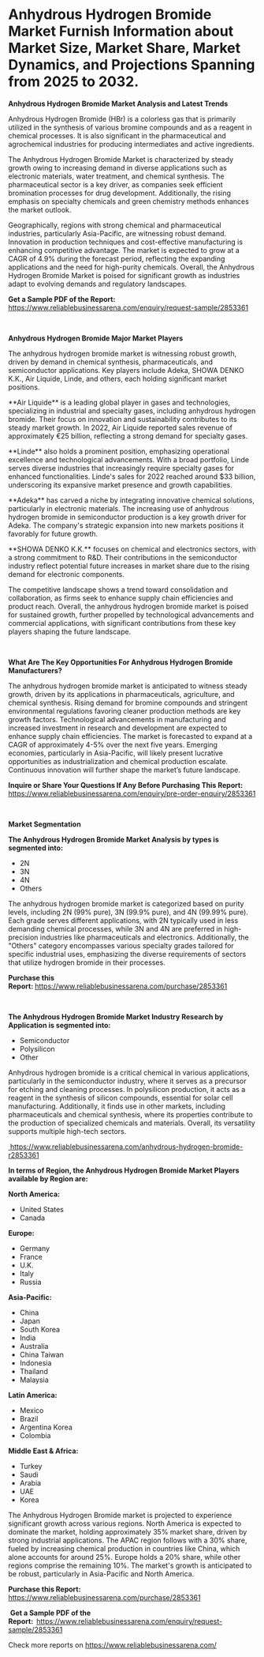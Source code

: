 <p><h1>Anhydrous Hydrogen Bromide Market Furnish Information about Market Size, Market Share, Market Dynamics, and Projections Spanning from 2025 to 2032.</h1></p><p><strong>Anhydrous Hydrogen Bromide Market Analysis and Latest Trends</strong></p>
<p><p>Anhydrous Hydrogen Bromide (HBr) is a colorless gas that is primarily utilized in the synthesis of various bromine compounds and as a reagent in chemical processes. It is also significant in the pharmaceutical and agrochemical industries for producing intermediates and active ingredients.</p><p>The Anhydrous Hydrogen Bromide Market is characterized by steady growth owing to increasing demand in diverse applications such as electronic materials, water treatment, and chemical synthesis. The pharmaceutical sector is a key driver, as companies seek efficient bromination processes for drug development. Additionally, the rising emphasis on specialty chemicals and green chemistry methods enhances the market outlook.</p><p>Geographically, regions with strong chemical and pharmaceutical industries, particularly Asia-Pacific, are witnessing robust demand. Innovation in production techniques and cost-effective manufacturing is enhancing competitive advantage. The market is expected to grow at a CAGR of 4.9% during the forecast period, reflecting the expanding applications and the need for high-purity chemicals. Overall, the Anhydrous Hydrogen Bromide Market is poised for significant growth as industries adapt to evolving demands and regulatory landscapes.</p></p>
<p><strong>Get a Sample PDF of the Report:&nbsp;</strong> <a href="https://www.reliablebusinessarena.com/enquiry/request-sample/2853361?utm_campaign=3286&utm_medium=2&utm_source=Github&utm_content=ia&utm_term=11032025&utm_id=anhydrous-hydrogen-bromide">https://www.reliablebusinessarena.com/enquiry/request-sample/2853361</a></p>
<p>&nbsp;</p>
<p><strong>Anhydrous Hydrogen Bromide Major Market Players</strong></p>
<p><p>The anhydrous hydrogen bromide market is witnessing robust growth, driven by demand in chemical synthesis, pharmaceuticals, and semiconductor applications. Key players include Adeka, SHOWA DENKO K.K., Air Liquide, Linde, and others, each holding significant market positions.</p><p>**Air Liquide** is a leading global player in gases and technologies, specializing in industrial and specialty gases, including anhydrous hydrogen bromide. Their focus on innovation and sustainability contributes to its steady market growth. In 2022, Air Liquide reported sales revenue of approximately €25 billion, reflecting a strong demand for specialty gases.</p><p>**Linde** also holds a prominent position, emphasizing operational excellence and technological advancements. With a broad portfolio, Linde serves diverse industries that increasingly require specialty gases for enhanced functionalities. Linde's sales for 2022 reached around $33 billion, underscoring its expansive market presence and growth capabilities.</p><p>**Adeka** has carved a niche by integrating innovative chemical solutions, particularly in electronic materials. The increasing use of anhydrous hydrogen bromide in semiconductor production is a key growth driver for Adeka. The company's strategic expansion into new markets positions it favorably for future growth.</p><p>**SHOWA DENKO K.K.** focuses on chemical and electronics sectors, with a strong commitment to R&D. Their contributions in the semiconductor industry reflect potential future increases in market share due to the rising demand for electronic components.</p><p>The competitive landscape shows a trend toward consolidation and collaboration, as firms seek to enhance supply chain efficiencies and product reach. Overall, the anhydrous hydrogen bromide market is poised for sustained growth, further propelled by technological advancements and commercial applications, with significant contributions from these key players shaping the future landscape.</p></p>
<p>&nbsp;</p>
<p><strong>What Are The Key Opportunities For Anhydrous Hydrogen Bromide Manufacturers?</strong></p>
<p><p>The anhydrous hydrogen bromide market is anticipated to witness steady growth, driven by its applications in pharmaceuticals, agriculture, and chemical synthesis. Rising demand for bromine compounds and stringent environmental regulations favoring cleaner production methods are key growth factors. Technological advancements in manufacturing and increased investment in research and development are expected to enhance supply chain efficiencies. The market is forecasted to expand at a CAGR of approximately 4-5% over the next five years. Emerging economies, particularly in Asia-Pacific, will likely present lucrative opportunities as industrialization and chemical production escalate. Continuous innovation will further shape the market’s future landscape.</p></p>
<p><strong>Inquire or Share Your Questions If Any Before Purchasing This Report:</strong> <a href="https://www.reliablebusinessarena.com/enquiry/pre-order-enquiry/2853361?utm_campaign=3286&utm_medium=2&utm_source=Github&utm_content=ia&utm_term=11032025&utm_id=anhydrous-hydrogen-bromide">https://www.reliablebusinessarena.com/enquiry/pre-order-enquiry/2853361</a></p>
<p>&nbsp;</p>
<p><strong>Market Segmentation</strong></p>
<p><strong>The Anhydrous Hydrogen Bromide Market Analysis by types is segmented into:</strong></p>
<p><ul><li>2N</li><li>3N</li><li>4N</li><li>Others</li></ul></p>
<p><p>The anhydrous hydrogen bromide market is categorized based on purity levels, including 2N (99% pure), 3N (99.9% pure), and 4N (99.99% pure). Each grade serves different applications, with 2N typically used in less demanding chemical processes, while 3N and 4N are preferred in high-precision industries like pharmaceuticals and electronics. Additionally, the "Others" category encompasses various specialty grades tailored for specific industrial uses, emphasizing the diverse requirements of sectors that utilize hydrogen bromide in their processes.</p></p>
<p><strong>Purchase this Report:&nbsp;</strong><a href="https://www.reliablebusinessarena.com/purchase/2853361?utm_campaign=3286&utm_medium=2&utm_source=Github&utm_content=ia&utm_term=11032025&utm_id=anhydrous-hydrogen-bromide">https://www.reliablebusinessarena.com/purchase/2853361</a></p>
<p>&nbsp;</p>
<p><strong>The Anhydrous Hydrogen Bromide Market Industry Research by Application is segmented into:</strong></p>
<p><ul><li>Semiconductor</li><li>Polysilicon</li><li>Other</li></ul></p>
<p><p>Anhydrous hydrogen bromide is a critical chemical in various applications, particularly in the semiconductor industry, where it serves as a precursor for etching and cleaning processes. In polysilicon production, it acts as a reagent in the synthesis of silicon compounds, essential for solar cell manufacturing. Additionally, it finds use in other markets, including pharmaceuticals and chemical synthesis, where its properties contribute to the production of specialized chemicals and materials. Overall, its versatility supports multiple high-tech sectors.</p></p>
<p><a href="https://www.reliablebusinessarena.com/anhydrous-hydrogen-bromide-r2853361?utm_campaign=3286&utm_medium=2&utm_source=Github&utm_content=ia&utm_term=11032025&utm_id=anhydrous-hydrogen-bromide">&nbsp;https://www.reliablebusinessarena.com/anhydrous-hydrogen-bromide-r2853361</a></p>
<p><strong>In terms of Region, the Anhydrous Hydrogen Bromide Market Players available by Region are:</strong></p>
<p>
    <p> <strong> North America: </strong>
        <ul>
            <li>United States</li>
            <li>Canada</li>
        </ul>
        </p> 
    <p> <strong> Europe: </strong>
        <ul>
            <li>Germany</li>
            <li>France</li>
            <li>U.K.</li>
            <li>Italy</li>
            <li>Russia</li>
        </ul>
        </p> 
    <p> <strong> Asia-Pacific: </strong>
        <ul>
            <li>China</li>
            <li>Japan</li>
            <li>South Korea</li>
            <li>India</li>
            <li>Australia</li>
            <li>China Taiwan</li>
            <li>Indonesia</li>
            <li>Thailand</li>
            <li>Malaysia</li>
        </ul>
        </p> 
    <p> <strong> Latin America: </strong>
        <ul>
            <li>Mexico</li>
            <li>Brazil</li>
            <li>Argentina Korea</li>
            <li>Colombia</li>
        </ul>
        </p> 
    <p> <strong> Middle East & Africa: </strong>
        <ul>
            <li>Turkey</li>
            <li>Saudi</li>
            <li>Arabia</li>
            <li>UAE</li>
            <li>Korea</li>
        </ul>
    </p>
    </p>
<p><p>The Anhydrous Hydrogen Bromide market is projected to experience significant growth across various regions. North America is expected to dominate the market, holding approximately 35% market share, driven by strong industrial applications. The APAC region follows with a 30% share, fueled by increasing chemical production in countries like China, which alone accounts for around 25%. Europe holds a 20% share, while other regions comprise the remaining 10%. The market's growth is anticipated to be robust, particularly in Asia-Pacific and North America.</p></p>
<p><strong>Purchase this Report: </strong><a href="https://www.reliablebusinessarena.com/purchase/2853361?utm_campaign=3286&utm_medium=2&utm_source=Github&utm_content=ia&utm_term=11032025&utm_id=anhydrous-hydrogen-bromide">https://www.reliablebusinessarena.com/purchase/2853361</a></p>
<p>&nbsp;<strong>Get a Sample PDF of the Report:&nbsp;&nbsp;</strong><a href="https://www.reliablebusinessarena.com/enquiry/request-sample/2853361?utm_campaign=3286&utm_medium=2&utm_source=Github&utm_content=ia&utm_term=11032025&utm_id=anhydrous-hydrogen-bromide">https://www.reliablebusinessarena.com/enquiry/request-sample/2853361</a></p>
<p><strong></strong></p>
<p>Check more reports on <a href="https://www.reliablebusinessarena.com/?utm_campaign=3286&utm_medium=2&utm_source=Github&utm_content=ia&utm_term=11032025&utm_id=anhydrous-hydrogen-bromide">https://www.reliablebusinessarena.com/</a></p>